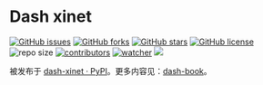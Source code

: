 # Dash xinet

[![GitHub issues](https://img.shields.io/github/issues/xinetzone/dash-xinet)](https://github.com/xinetzone/dash-xinet/issues) [![GitHub forks](https://img.shields.io/github/forks/xinetzone/dash-xinet)](https://github.com/xinetzone/dash-xinet/network) [![GitHub stars](https://img.shields.io/github/stars/xinetzone/dash-xinet)](https://github.com/xinetzone/dash-xinet/stargazers) [![GitHub license](https://img.shields.io/github/license/xinetzone/dash-xinet)](https://github.com/xinetzone/dash-xinet/blob/main/LICENSE)  ![repo size](https://img.shields.io/github/repo-size/xinetzone/dash-xinet.svg) [![contributors](https://img.shields.io/github/contributors/xinetzone/dash-xinet.svg)](https://github.com/xinetzone/dash-xinet/graphs/contributors) [![watcher](https://img.shields.io/github/watchers/xinetzone/dash-xinet.svg)](https://github.com/xinetzone/dash-xinet/watchers) ![](https://github.com/xinetzone/dash-xinet/actions/workflows/python-publish.yml/badge.svg)

被发布于 [dash-xinet · PyPI](https://pypi.org/project/dash-xinet/)。更多内容见：[dash-book](https://xinetzone.github.io/dash-book/)。